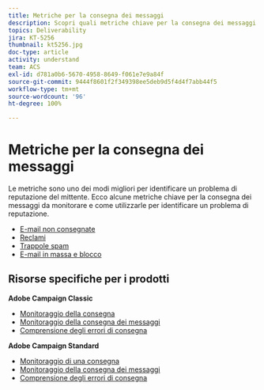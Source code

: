 ```yaml
---
title: Metriche per la consegna dei messaggi
description: Scopri quali metriche chiave per la consegna dei messaggi monitorare e come utilizzarle per identificare un problema di reputazione.
topics: Deliverability
jira: KT-5256
thumbnail: kt5256.jpg
doc-type: article
activity: understand
team: ACS
exl-id: d781a0b6-5670-4958-8649-f061e7e9a84f
source-git-commit: 9444f8601f2f349398ee5deb9d5f4d4f7abb44f5
workflow-type: tm+mt
source-wordcount: '96'
ht-degree: 100%

---
```


# Metriche per la consegna dei messaggi

Le metriche sono uno dei modi migliori per identificare un problema di reputazione del mittente. Ecco alcune metriche chiave per la consegna dei messaggi da monitorare e come utilizzarle per identificare un problema di reputazione.

* [E-mail non consegnate](/help/metrics/bounces.md)
* [Reclami](/help/metrics/complaints.md)
* [Trappole spam](/help/metrics/spam-traps.md)
* [E-mail in massa e blocco](/help/metrics/bulking-and-blocking.md)

## Risorse specifiche per i prodotti

**Adobe Campaign Classic**

* [Monitoraggio della consegna](https://experienceleague.adobe.com/docs/campaign-classic/using/sending-messages/monitoring-deliveries/about-delivery-monitoring.html?lang=it)
* [Monitoraggio della consegna dei messaggi](https://experienceleague.adobe.com/docs/campaign-classic/using/sending-messages/deliverability-management/monitoring-deliverability.html?lang=it)
* [Comprensione degli errori di consegna](https://experienceleague.adobe.com/docs/campaign-classic/using/sending-messages/monitoring-deliveries/understanding-delivery-failures.html?lang=it)

**Adobe Campaign Standard**

* [Monitoraggio di una consegna](https://experienceleague.adobe.com/docs/campaign-standard/using/testing-and-sending/monitoring-messages/monitoring-a-delivery.html?lang=it)
* [Monitoraggio della consegna dei messaggi](https://experienceleague.adobe.com/docs/campaign-standard/using/testing-and-sending/managing-deliverability/monitor-deliverability.html?lang=it#testing-and-sending)
* [Comprensione degli errori di consegna](https://experienceleague.adobe.com/docs/campaign-standard/using/testing-and-sending/monitoring-messages/understanding-delivery-failures.html?lang=it)
